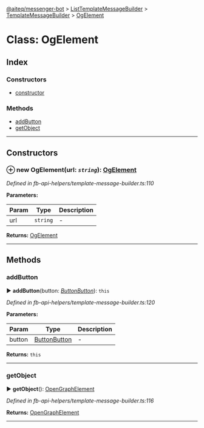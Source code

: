 [@aiteq/messenger-bot](../README.md) > [ListTemplateMessageBuilder](../classes/listtemplatemessagebuilder.md) > [TemplateMessageBuilder](../modules/listtemplatemessagebuilder.templatemessagebuilder.md) > [OgElement](../classes/listtemplatemessagebuilder.templatemessagebuilder.ogelement.md)



# Class: OgElement

## Index

### Constructors

* [constructor](listtemplatemessagebuilder.templatemessagebuilder.ogelement.md#constructor)


### Methods

* [addButton](listtemplatemessagebuilder.templatemessagebuilder.ogelement.md#addbutton)
* [getObject](listtemplatemessagebuilder.templatemessagebuilder.ogelement.md#getobject)



---
## Constructors
<a id="constructor"></a>


### ⊕ **new OgElement**(url: *`string`*): [OgElement](listtemplatemessagebuilder.templatemessagebuilder.ogelement.md)



*Defined in fb-api-helpers/template-message-builder.ts:110*



**Parameters:**

| Param | Type | Description |
| ------ | ------ | ------ |
| url | `string`   |  - |





**Returns:** [OgElement](listtemplatemessagebuilder.templatemessagebuilder.ogelement.md)

---


## Methods
<a id="addbutton"></a>

###  addButton

► **addButton**(button: *[Button](templatemessagebuilder.button.md)[Button](../modules/send.md#button)*): `this`




*Defined in fb-api-helpers/template-message-builder.ts:120*



**Parameters:**

| Param | Type | Description |
| ------ | ------ | ------ |
| button | [Button](templatemessagebuilder.button.md)[Button](../modules/send.md#button)   |  - |





**Returns:** `this`





___

<a id="getobject"></a>

###  getObject

► **getObject**(): [OpenGraphElement](../interfaces/send.opengraphelement.md)




*Defined in fb-api-helpers/template-message-builder.ts:116*





**Returns:** [OpenGraphElement](../interfaces/send.opengraphelement.md)





___



